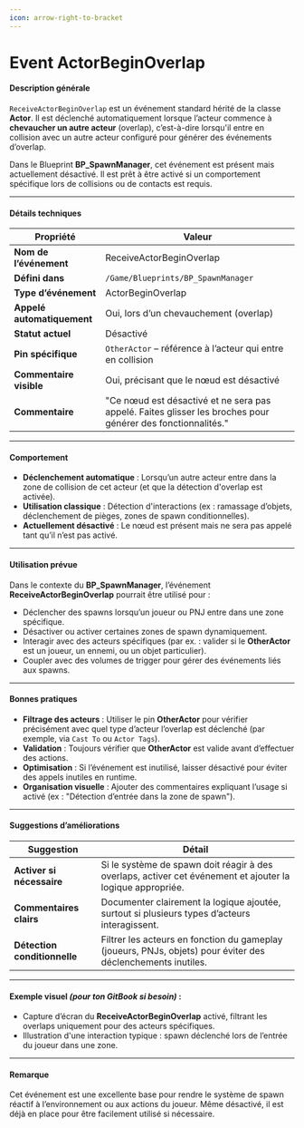 ```yaml
---
icon: arrow-right-to-bracket
---
```


# Event ActorBeginOverlap

#### Description générale

`ReceiveActorBeginOverlap` est un événement standard hérité de la classe **Actor**. Il est déclenché automatiquement lorsque l’acteur commence à **chevaucher un autre acteur** (overlap), c’est-à-dire lorsqu'il entre en collision avec un autre acteur configuré pour générer des événements d’overlap.

Dans le Blueprint **BP\_SpawnManager**, cet événement est présent mais actuellement désactivé. Il est prêt à être activé si un comportement spécifique lors de collisions ou de contacts est requis.

***

#### Détails techniques

| Propriété                  | Valeur                                                                                                      |
| -------------------------- | ----------------------------------------------------------------------------------------------------------- |
| **Nom de l’événement**     | ReceiveActorBeginOverlap                                                                                    |
| **Défini dans**            | `/Game/Blueprints/BP_SpawnManager`                                                                          |
| **Type d’événement**       | ActorBeginOverlap                                                                                           |
| **Appelé automatiquement** | Oui, lors d’un chevauchement (overlap)                                                                      |
| **Statut actuel**          | Désactivé                                                                                                   |
| **Pin spécifique**         | `OtherActor` – référence à l’acteur qui entre en collision                                                  |
| **Commentaire visible**    | Oui, précisant que le nœud est désactivé                                                                    |
| **Commentaire**            | "Ce nœud est désactivé et ne sera pas appelé. Faites glisser les broches pour générer des fonctionnalités." |

***

#### Comportement

* **Déclenchement automatique** : Lorsqu’un autre acteur entre dans la zone de collision de cet acteur (et que la détection d'overlap est activée).
* **Utilisation classique** : Détection d'interactions (ex : ramassage d’objets, déclenchement de pièges, zones de spawn conditionnelles).
* **Actuellement désactivé** : Le nœud est présent mais ne sera pas appelé tant qu’il n’est pas activé.

***

#### Utilisation prévue

Dans le contexte du **BP\_SpawnManager**, l’événement **ReceiveActorBeginOverlap** pourrait être utilisé pour :

* Déclencher des spawns lorsqu’un joueur ou PNJ entre dans une zone spécifique.
* Désactiver ou activer certaines zones de spawn dynamiquement.
* Interagir avec des acteurs spécifiques (par ex. : valider si le **OtherActor** est un joueur, un ennemi, ou un objet particulier).
* Coupler avec des volumes de trigger pour gérer des événements liés aux spawns.

***

#### Bonnes pratiques

* **Filtrage des acteurs** : Utiliser le pin **OtherActor** pour vérifier précisément avec quel type d’acteur l’overlap est déclenché (par exemple, via `Cast To` ou `Actor Tags`).
* **Validation** : Toujours vérifier que **OtherActor** est valide avant d’effectuer des actions.
* **Optimisation** : Si l’événement est inutilisé, laisser désactivé pour éviter des appels inutiles en runtime.
* **Organisation visuelle** : Ajouter des commentaires expliquant l’usage si activé (ex : "Détection d’entrée dans la zone de spawn").

***

#### Suggestions d’améliorations

| Suggestion                   | Détail                                                                                                       |
| ---------------------------- | ------------------------------------------------------------------------------------------------------------ |
| **Activer si nécessaire**    | Si le système de spawn doit réagir à des overlaps, activer cet événement et ajouter la logique appropriée.   |
| **Commentaires clairs**      | Documenter clairement la logique ajoutée, surtout si plusieurs types d’acteurs interagissent.                |
| **Détection conditionnelle** | Filtrer les acteurs en fonction du gameplay (joueurs, PNJs, objets) pour éviter des déclenchements inutiles. |

***

#### Exemple visuel _(pour ton GitBook si besoin)_ :

* Capture d’écran du **ReceiveActorBeginOverlap** activé, filtrant les overlaps uniquement pour des acteurs spécifiques.
* Illustration d'une interaction typique : spawn déclenché lors de l’entrée du joueur dans une zone.

***

#### Remarque

Cet événement est une excellente base pour rendre le système de spawn réactif à l’environnement ou aux actions du joueur. Même désactivé, il est déjà en place pour être facilement utilisé si nécessaire.
